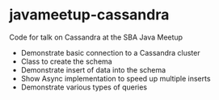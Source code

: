 # javameetup-cassandra
Code for talk on Cassandra at the SBA Java Meetup
- Demonstrate basic connection to a Cassandra cluster
- Class to create the schema
- Demonstrate insert of data into the schema
- Show Async implementation to speed up multiple inserts
- Demonstrate various types of queries
